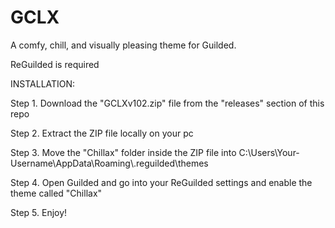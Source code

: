 # GCLX
A comfy, chill, and visually pleasing theme for Guilded.

ReGuilded is required

INSTALLATION:

Step 1. Download the "GCLXv102.zip" file from the "releases" section of this repo

Step 2. Extract the ZIP file locally on your pc

Step 3. Move the "Chillax" folder inside the ZIP file into C:\Users\Your-Username\AppData\Roaming\\.reguilded\themes

Step 4. Open Guilded and go into your ReGuilded settings and enable the theme called "Chillax"

Step 5. Enjoy!
